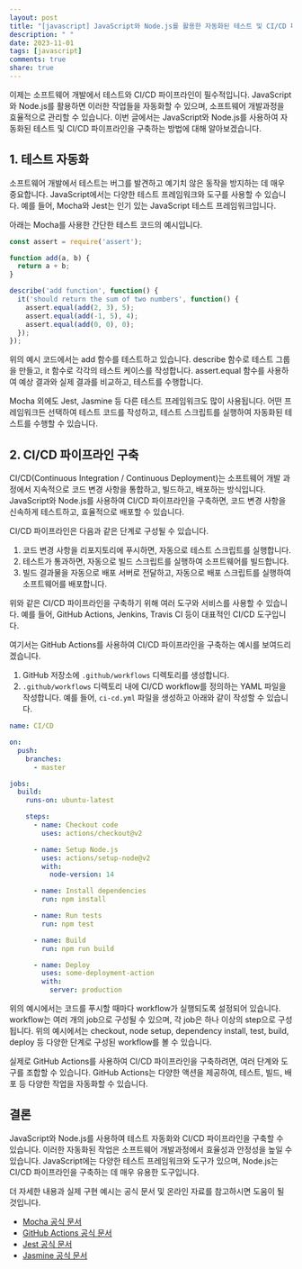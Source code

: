 ```yaml
---
layout: post
title: "[javascript] JavaScript와 Node.js를 활용한 자동화된 테스트 및 CI/CD 파이프라인"
description: " "
date: 2023-11-01
tags: [javascript]
comments: true
share: true
---
```


이제는 소프트웨어 개발에서 테스트와 CI/CD 파이프라인이 필수적입니다. JavaScript와 Node.js를 활용하면 이러한 작업들을 자동화할 수 있으며, 소프트웨어 개발과정을 효율적으로 관리할 수 있습니다. 이번 글에서는 JavaScript와 Node.js를 사용하여 자동화된 테스트 및 CI/CD 파이프라인을 구축하는 방법에 대해 알아보겠습니다.

## 1. 테스트 자동화

소프트웨어 개발에서 테스트는 버그를 발견하고 예기치 않은 동작을 방지하는 데 매우 중요합니다. JavaScript에서는 다양한 테스트 프레임워크와 도구를 사용할 수 있습니다. 예를 들어, Mocha와 Jest는 인기 있는 JavaScript 테스트 프레임워크입니다.

아래는 Mocha를 사용한 간단한 테스트 코드의 예시입니다.

```javascript
const assert = require('assert');

function add(a, b) {
  return a + b;
}

describe('add function', function() {
  it('should return the sum of two numbers', function() {
    assert.equal(add(2, 3), 5);
    assert.equal(add(-1, 5), 4);
    assert.equal(add(0, 0), 0);
  });
});
```

위의 예시 코드에서는 add 함수를 테스트하고 있습니다. describe 함수로 테스트 그룹을 만들고, it 함수로 각각의 테스트 케이스를 작성합니다. assert.equal 함수를 사용하여 예상 결과와 실제 결과를 비교하고, 테스트를 수행합니다.

Mocha 외에도 Jest, Jasmine 등 다른 테스트 프레임워크도 많이 사용됩니다. 어떤 프레임워크든 선택하여 테스트 코드를 작성하고, 테스트 스크립트를 실행하여 자동화된 테스트를 수행할 수 있습니다.

## 2. CI/CD 파이프라인 구축

CI/CD(Continuous Integration / Continuous Deployment)는 소프트웨어 개발 과정에서 지속적으로 코드 변경 사항을 통합하고, 빌드하고, 배포하는 방식입니다. JavaScript와 Node.js를 사용하여 CI/CD 파이프라인을 구축하면, 코드 변경 사항을 신속하게 테스트하고, 효율적으로 배포할 수 있습니다.

CI/CD 파이프라인은 다음과 같은 단계로 구성될 수 있습니다.

1. 코드 변경 사항을 리포지토리에 푸시하면, 자동으로 테스트 스크립트를 실행합니다.
2. 테스트가 통과하면, 자동으로 빌드 스크립트를 실행하여 소프트웨어를 빌드합니다.
3. 빌드 결과물을 자동으로 배포 서버로 전달하고, 자동으로 배포 스크립트를 실행하여 소프트웨어를 배포합니다.

위와 같은 CI/CD 파이프라인을 구축하기 위해 여러 도구와 서비스를 사용할 수 있습니다. 예를 들어, GitHub Actions, Jenkins, Travis CI 등이 대표적인 CI/CD 도구입니다.

여기서는 GitHub Actions를 사용하여 CI/CD 파이프라인을 구축하는 예시를 보여드리겠습니다.

1. GitHub 저장소에 `.github/workflows` 디렉토리를 생성합니다.
2. `.github/workflows` 디렉토리 내에 CI/CD workflow를 정의하는 YAML 파일을 작성합니다. 예를 들어, `ci-cd.yml` 파일을 생성하고 아래와 같이 작성할 수 있습니다.

```yaml
name: CI/CD

on:
  push:
    branches:
      - master

jobs:
  build:
    runs-on: ubuntu-latest

    steps:
      - name: Checkout code
        uses: actions/checkout@v2

      - name: Setup Node.js
        uses: actions/setup-node@v2
        with:
          node-version: 14

      - name: Install dependencies
        run: npm install

      - name: Run tests
        run: npm test

      - name: Build
        run: npm run build

      - name: Deploy
        uses: some-deployment-action
        with:
          server: production
```

위의 예시에서는 코드를 푸시할 때마다 workflow가 실행되도록 설정되어 있습니다. workflow는 여러 개의 job으로 구성될 수 있으며, 각 job은 하나 이상의 step으로 구성됩니다. 위의 예시에서는 checkout, node setup, dependency install, test, build, deploy 등 다양한 단계로 구성된 workflow를 볼 수 있습니다.

실제로 GitHub Actions를 사용하여 CI/CD 파이프라인을 구축하려면, 여러 단계와 도구를 조합할 수 있습니다. GitHub Actions는 다양한 액션을 제공하여, 테스트, 빌드, 배포 등 다양한 작업을 자동화할 수 있습니다.

## 결론

JavaScript와 Node.js를 사용하여 테스트 자동화와 CI/CD 파이프라인을 구축할 수 있습니다. 이러한 자동화된 작업은 소프트웨어 개발과정에서 효율성과 안정성을 높일 수 있습니다. JavaScript에는 다양한 테스트 프레임워크와 도구가 있으며, Node.js는 CI/CD 파이프라인을 구축하는 데 매우 유용한 도구입니다.

더 자세한 내용과 실제 구현 예시는 공식 문서 및 온라인 자료를 참고하시면 도움이 될 것입니다.

- [Mocha 공식 문서](https://mochajs.org/)
- [GitHub Actions 공식 문서](https://docs.github.com/en/actions)
- [Jest 공식 문서](https://jestjs.io/)
- [Jasmine 공식 문서](https://jasmine.github.io/)